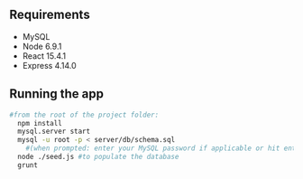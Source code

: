 ## Requirements
  - MySQL
  - Node 6.9.1
  - React 15.4.1
  - Express 4.14.0

## Running the app
  ```sh
  #from the root of the project folder:
    npm install
    mysql.server start
    mysql -u root -p < server/db/schema.sql
      #(when prompted: enter your MySQL password if applicable or hit enter)
    node ./seed.js #to populate the database
    grunt
  ```
